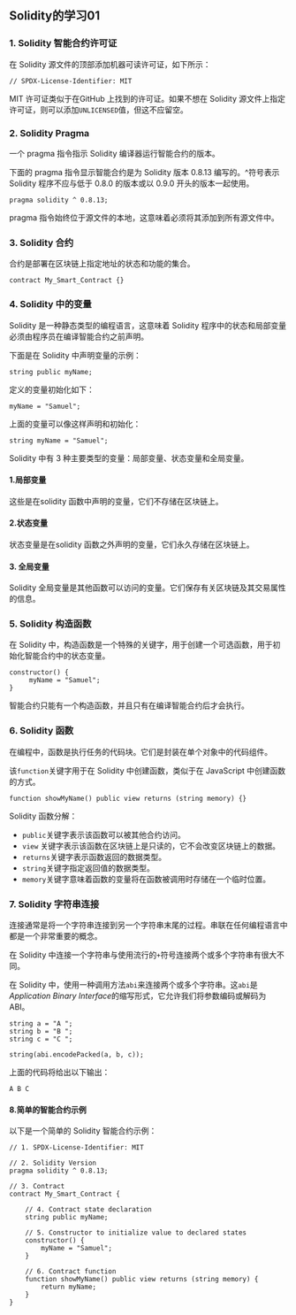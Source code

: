 ## Solidity的学习01

### 1. Solidity 智能合约许可证

在 Solidity 源文件的顶部添加机器可读许可证，如下所示：

```
// SPDX-License-Identifier: MIT
```

MIT 许可证类似于在GitHub 上找到的许可证。如果不想在 Solidity 源文件上指定许可证，则可以添加`UNLICENSED`值，但这不应留空。

### 2. Solidity Pragma

一个 pragma 指令指示 Solidity 编译器运行智能合约的版本。

下面的 pragma 指令显示智能合约是为 Solidity 版本 0.8.13 编写的。^符号表示 Solidity 程序不应与低于 0.8.0 的版本或以 0.9.0 开头的版本一起使用。

```
pragma solidity ^ 0.8.13;
```

pragma 指令始终位于源文件的本地，这意味着必须将其添加到所有源文件中。

### 3. Solidity 合约

合约是部署在区块链上指定地址的状态和功能的集合。

```
contract My_Smart_Contract {}
```

### 4. Solidity 中的变量

Solidity 是一种静态类型的编程语言，这意味着 Solidity 程序中的状态和局部变量必须由程序员在编译智能合约之前声明。

下面是在 Solidity 中声明变量的示例：

```
string public myName;
```

定义的变量初始化如下：

```
myName = "Samuel";
```

上面的变量可以像这样声明和初始化：

```
string myName = "Samuel";
```

Solidity 中有 3 种主要类型的变量：局部变量、状态变量和全局变量。

#### 1.局部变量

这些是在solidity 函数中声明的变量，它们不存储在区块链上。

#### 2.状态变量

状态变量是在solidity 函数之外声明的变量，它们永久存储在区块链上。

#### 3. 全局变量

Solidity 全局变量是其他函数可以访问的变量。它们保存有关区块链及其交易属性的信息。

### 5. Solidity 构造函数

在 Solidity 中，构造函数是一个特殊的关键字，用于创建一个可选函数，用于初始化智能合约中的状态变量。

```
constructor() {
     myName = "Samuel";
}
```

智能合约只能有一个构造函数，并且只有在编译智能合约后才会执行。

### 6. Solidity 函数

在编程中，函数是执行任务的代码块。它们是封装在单个对象中的代码组件。

该`function`关键字用于在 Solidity 中创建函数，类似于在 JavaScript 中创建函数的方式。

```
function showMyName() public view returns (string memory) {}
```

Solidity 函数分解：

-  `public`关键字表示该函数可以被其他合约访问。
-  `view` 关键字表示该函数在区块链上是只读的，它不会改变区块链上的数据。
-  `returns`关键字表示函数返回的数据类型。
-  `string`关键字指定返回值的数据类型。
-  `memory`关键字意味着函数的变量将在函数被调用时存储在一个临时位置。

### 7. Solidity 字符串连接

连接通常是将一个字符串连接到另一个字符串末尾的过程。串联在任何编程语言中都是一个非常重要的概念。

在 Solidity 中连接一个字符串与使用流行的`+`符号连接两个或多个字符串有很大不同。

在 Solidity 中，使用一种调用方法`abi`来连接两个或多个字符串。这`abi`是*Application Binary Interface*的缩写形式，它允许我们将参数编码或解码为 ABI。

```
string a = "A ";
string b = "B ";
string c = "C ";

string(abi.encodePacked(a, b, c));
```

上面的代码将给出以下输出：

```
A B C
```

#### 8.简单的智能合约示例

以下是一个简单的 Solidity 智能合约示例：

```solidity
// 1. SPDX-License-Identifier: MIT

// 2. Solidity Version
pragma solidity ^ 0.8.13;

// 3. Contract
contract My_Smart_Contract {

    // 4. Contract state declaration
    string public myName;

    // 5. Constructor to initialize value to declared states
    constructor() {
        myName = "Samuel";
    }

    // 6. Contract function
    function showMyName() public view returns (string memory) {
        return myName;
    }
}
```